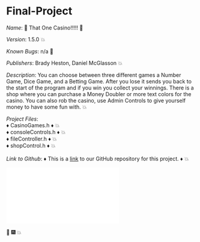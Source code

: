 # Final-Project

_Name_: :tada: That One Casino!!!!! :tada:

_Version_: 1.5.0 :boom:

_Known Bugs_: n/a :tada:

_Publishers_: Brady Heston, Daniel McGlasson :boom:

_Description_: You can choose between three different games a Number Game, Dice Game, and a Betting Game. After you lose it sends you back to the start of the program and if you win you collect your winnings. There is a shop where you can purchase a Money Doubler or more text colors for the casino. You can also rob the casino, use Admin Controls to give yourself money to have some fun with. :boom:

_Project Files_:  <br>
                  &#9830; CasinoGames.h &#9830; :boom:
                  <br>
                  &#9830; consoleControls.h &#9830; :boom:
                  <br>
                  &#9830; fileController.h &#9830; :boom:
                  <br>
                  &#9830; shopControl.h &#9830; :boom:
                  <br>
                  <br>
_Link to Github_: &#9830; This is a [link](https://github.com/TheFinalProjectForMrBrosius/Final-Project) to our GitHub repository for this project. &#9830;  :boom:

![Flow Chart](flowchart.html)

:tada: :fireworks: :boom:
